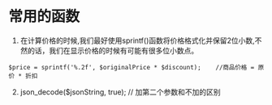 # 常用的函数

1. 在计算价格的时候,我们最好使用sprintf()函数将价格格式化并保留2位小数,不然的话，我们在显示价格的时候有可能有很多位小数点。
<pre><code>$price = sprintf('%.2f', $originalPrice * $discount);    //商品价格 = 原价 * 折扣
</code></pre>

2. json_decode($jsonString, true);  // 加第二个参数和不加的区别
    
